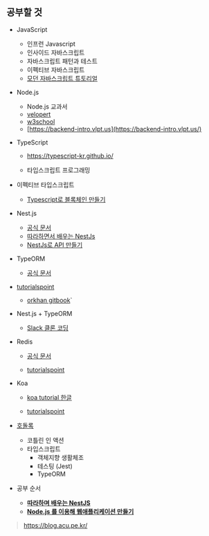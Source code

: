 ## 공부할 것

- JavaScript

  - 인프런 Javascript 
  - 인사이드 자바스크립트
  - 자바스크립트 패턴과 테스트
  - 이펙티브 자바스크립트
  - [모던 자바스크립트 튜토리얼](https://ko.javascript.info/)

- Node.js

  - Node.js 교과서
  - [velopert](https://velopert.com/node-js-tutorials)
  - [w3school](https://www.w3schools.com/nodejs)
  - [https://backend-intro.vlpt.us](https://backend-intro.vlpt.us/)

- TypeScript

  - https://typescript-kr.github.io/
  
  - 타입스크립트 프로그래밍
  
- 이펙티브 타입스크립트
  - [Typescript로 블록체인 만들기](https://nomadcoders.co/typescript-for-beginners)

- Nest.js

  - [공식 문서](https://docs.nestjs.kr/)
  - [따라하면서 배우는 NestJs](https://www.inflearn.com/course/%EB%94%B0%EB%9D%BC%ED%95%98%EB%8A%94-%EB%84%A4%EC%8A%A4%ED%8A%B8-%EC%A0%9C%EC%9D%B4%EC%97%90%EC%8A%A4/dashboard)
  - [NestJs로 API 만들기](https://nomadcoders.co/nestjs-fundamentals)

- TypeORM

  - [공식 문서](https://typeorm.io/#/)
- [tutorialspoint](https://www.tutorialspoint.com/typeorm/index.htm)
  - [orkhan gitbook](https://orkhan.gitbook.io/typeorm/)`

- Nest.js + TypeORM

  - [Slack 클론 코딩](https://www.inflearn.com/course/%EC%8A%AC%EB%9E%99%ED%81%B4%EB%A1%A0%EC%BD%94%EB%94%A9-%EB%B0%B1%EC%97%94%EB%93%9C)

- Redis

  - [공식 문서](https://redis.io/documentation)

  - [tutorialspoint](https://www.tutorialspoint.com/redis/index.htm)

- Koa

  - [koa tutorial 한글](https://backend-intro.vlpt.us/)
  
  - [tutorialspoint](https://www.tutorialspoint.com/koajs/index.htm)





- [호돌록](https://log.hodol.dev/)
  - 코틀린 인 액션
  - 타입스크립트 
    - 객체지향 생활체조
    - 테스팅 (Jest)
    - TypeORM



- 공부 순서
  - [**따라하며 배우는 NestJS**](https://www.inflearn.com/course/%EB%94%B0%EB%9D%BC%ED%95%98%EB%8A%94-%EB%84%A4%EC%8A%A4%ED%8A%B8-%EC%A0%9C%EC%9D%B4%EC%97%90%EC%8A%A4/dashboard)
  - [**Node.js 를 이용해 웹애플리케이션 만들기**](https://www.inflearn.com/course/nodejs-%EA%B0%95%EC%A2%8C-%EC%83%9D%ED%99%9C%EC%BD%94%EB%94%A9/dashboard)





> https://blog.acu.pe.kr/
